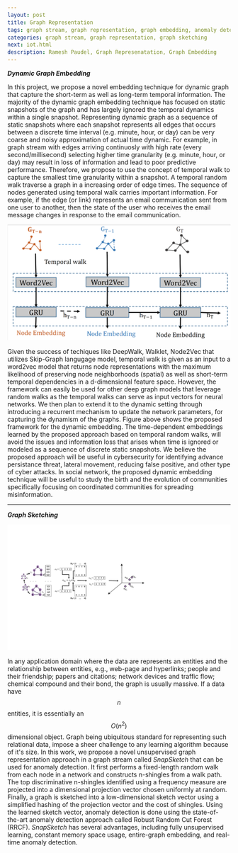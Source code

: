 ```yaml
---
layout: post
title: Graph Representation
tags: graph stream, graph representation, graph embedding, anomaly detection
categories: graph stream, graph representation, graph sketching
next: iot.html
description: Ramesh Paudel, Graph Represenatation, Graph Embedding
---
```


***Dynamic Graph Embedding***

In this project, we propose a novel embedding technique for dynamic graph that capture the short-term as well as long-term temporal information. The majority of the dynamic graph embedding technique has focused on static snapshots of the graph and has largely ignored the temporal dynamics within a single snapshot. Representing dynamic graph as a sequence of static snapshots where each snapshot represents all edges that occurs between a discrete time interval (e.g. minute, hour, or day) can be very coarse and noisy approximation of actual time dynamic. For example, in graph stream with edges arriving continuosly with high rate (every second/millisecond) selecting higher time granularity (e.g. minute, hour, or day) may result in loss of information and lead to poor predictive performance. Therefore, we propose to use the concept of temporal walk to capture the smallest time granularity within a snapshot. A temporal random walk traverse a graph in a increasing order of edge times. The sequence of nodes generated using temporal walk carries important information. For example, if the edge (or link) represents an email communication sent from one user to another, then the state of the user who receives the email message changes in response to the email communication.

<div class="topimage">
    <img src="../assets/pics/dynamic_embedding.png"
              title="Dynamic Graph Embedding" alt="Dynamic Graph Embedding"/>
</div>

Given the success of techiques like DeepWalk, Walklet, Node2Vec that utilizes Skip-Graph langugage model,
temporal walk is given as an input to a word2vec  model that returns node representations with the maximum likelihood of preserving node neighborhoods (spatial) as well as short-term temporal dependencies in a d-dimensional feature space. However, the framework can easily be used for other deep graph models that leverage random walks as the temporal walks can serve as input vectors for neural networks. We then plan to extend it to the dynamic setting through introducing a recurrent mechanism to update the network parameters, for capturing the dynamism of the graphs. Figure above shows the proposed framework for the dynamic embedding. The time-dependent embeddings learned by the proposed approach based on temporal random walks, will avoid the issues and information loss that arises when time is ignored or modeled as a sequence of discrete static snapshots. We believe the proposed approach will be useful in cybersecurity for identifying advance persistance threat, lateral movement, reducing false positive, and other type of cyber attacks. In social network, the proposed dynamic embedding technique will be useful to study the birth and the evolution of communities specifically focusing on coordinated communities for spreading misinformation.

---
***Graph Sketching***
<div class="topimage">
    <img src="../assets/pics/sketching.pdf"
              title="Graph Representation" alt="Graph Representation"/>
</div>

In any application domain where the data are represents an entities and the relationship between
entities, e.g., web-page and hyperlinks; people and their friendship; papers and citations;
network devices and traffic flow; chemical compound and their bond, the graph is usually massive.
If a data have $$n$$ entities, it is essentially an $$O(n^2)$$ dimensional object.
Graph being ubiquitous standard for representing such relational data, impose a sheer challenge
to any learning algorithm because of it's size. In this work, we propose a novel unsupervised graph
representation approach in a graph stream called *SnapSketch* that can be used for anomaly detection.
It first performs a fixed-length random walk from each node in a network and constructs n-shingles
from a walk path. The top discriminative n-shingles identified using a frequency measure are projected
into a dimensional projection vector chosen uniformly at random. Finally, a graph is sketched into a
low-dimensional sketch vector using a simplified hashing of the projection vector and the cost of shingles.
Using the learned sketch vector, anomaly detection is done using the state-of-the-art anomaly detection
approach called Robust Random Cut Forest (RRCF). *SnapSketch* has several advantages, including fully unsupervised learning,
constant memory space usage, entire-graph embedding, and real-time anomaly detection.


